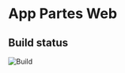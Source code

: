 # App Partes Web

## Build status
![Build](https://github.com/Aldakin/AppPartesWebGit/workflows/Build/badge.svg?branch=master)
